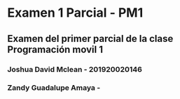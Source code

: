 # Examen 1 Parcial - PM1
## Examen del primer parcial de la clase Programación movil 1

### Joshua David Mclean - 201920020146 
### Zandy Guadalupe Amaya - 
